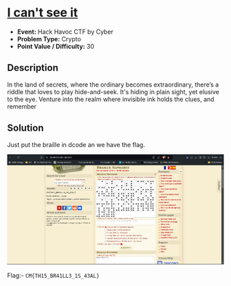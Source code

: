 # <u>I can't see it</u>

* **Event:** Hack Havoc CTF by Cyber 
* **Problem Type:** Crypto
* **Point Value / Difficulty:** 30
## Description
In the land of secrets, where the ordinary becomes extraordinary, there’s a riddle that loves to play hide-and-seek. It's hiding in plain sight, yet elusive to the eye. Venture into the realm where invisible ink holds the clues, and remember
## Solution
Just put the braille in dcode an we have the flag.

![](I_can't_see_it.png)

Flag:- `CM{TH15_BR41LL3_1S_43AL}`